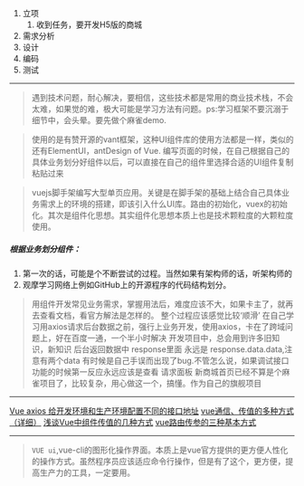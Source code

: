 1. 立项
   1. 收到任务，要开发H5版的商城
2. 需求分析
3. 设计
4. 编码
5. 测试

---
> 遇到技术问题，耐心解决，要相信，这些技术都是常用的商业技术栈，不会太难，如果觉的难，极大可能是学习方法有问题。ps:学习框架不要沉溺于细节中，会头晕。要先做个麻雀demo.

> 使用的是有赞开源的vant框架，这种UI组件库的使用方法都是一样，类似的还有ElementUI，antDesign of Vue.
>编写页面的时候，在自己根据自己的具体业务划分好组件以后，可以直接在自己的组件里选择合适的UI组件复制粘贴过来

> vuejs脚手架编写大型单页应用。关键是在脚手架的基础上结合自己具体业务需求上的环境的搭建，即该引入什么UI库。路由的初始化，vuex的初始化。其次是组件化思想。其实组件化思想本质上也是技术颗粒度的大颗粒度使用。

##### 根据业务划分组件：
1. 第一次的话，可能是个不断尝试的过程。当然如果有架构师的话，听架构师的
2. 观摩学习网络上例如GitHub上的开源程序的代码结构划分。

> 用组件开发常见业务需求，掌握用法后，难度应该不大，如果卡主了，就再去查看文档，看官方解法是怎样的。
> 整个过程应该感觉比较‘顺滑’
> 在自己学习用axios请求后台数据之前，强行上业务开发，使用axios，卡在了跨域问题上，好在百度一通，一个半小时解决
> 开发项目中，总会用到许多旧知识，新知识
> 后台返回数据中 response里面 永远是 response.data.data,注意有两个data
> 有时候是自己手误而出现了bug.不管怎么说，如果调试接口功能的时候第一反应永远应该是查看 请求面板
> 新商城首页已经不算是个麻雀项目了，比较复杂，用心做这一个，搞懂。作为自己的旗舰项目

---
[Vue axios 给开发环境和生产环境配置不同的接口地址](https://blog.csdn.net/u014054437/article/details/82970725)
[vue通信、传值的多种方式（详细）](https://blog.csdn.net/qq_35430000/article/details/79291287)
[浅谈Vue中组件传值的几种方式](https://www.cnblogs.com/qhya/p/10584312.html)
[vue路由传参的三种基本方式](https://segmentfault.com/a/1190000012393587)

---
> `VUE ui`,vue-cli的图形化操作界面。本质上是vue官方提供的更方便人性化的操作方式。虽然程序员应该适应命令行操作，但是有了这个，更方便，提高生产力的工具，一定要用。
